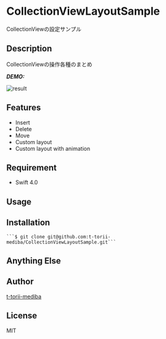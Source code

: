 # CollectionViewLayoutSample
CollectionViewの設定サンプル

## Description

CollectionViewの操作各種のまとめ

***DEMO:***

![result](https://github.com/t-torii-mediba/CollectionViewLayoutSample/blob/media/gif/CollectionViewLayoutSamples/collectionsample.gif)

## Features

- Insert
- Delete 
- Move
- Custom layout
- Custom layout with animation

## Requirement

- Swift 4.0

## Usage



## Installation

    ```$ git clone git@github.com:t-torii-mediba/CollectionViewLayoutSample.git```

## Anything Else



## Author

[t-torii-mediba](https://github.com/t-torii-mediba)

## License

MIT

